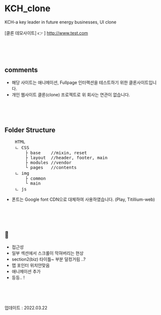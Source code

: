 # KCH_clone
KCH-a key leader in future energy businesses, UI clone 
<br /><br />
[클론 데모사이트] 👉 ] http://www.test.com

<br/><br/><br/>

<h2>comments</h2>

* 해당 사이트는 애니메이션, Fullpage 인터랙션을 테스트하기 위한 클론사이트입니다. 
* 개인 웹사이트 클론(clone) 프로젝트로 위 회사는 연관이 없습니다.



<br/><br/><br/>
<h2>Folder Structure</h2>
<pre>
    HTML
    ㄴ CSS
        ├ base    //mixin, reset
        ├ layout  //header, footer, main
        ├ modules //vendor
        └ pages   //contents
    ㄴ img
        ├ common
        └ main
    ㄴ js 
</pre>

* 폰트는 Google font CDN으로 대체하여 사용하였습니다. (Play, Titillium-web)




<br/><br/><br/>

<h2>🥨</h2> 

* 접근성
* 일부 섹션에서 스크롤이 막혀버리는 현상
* section2(biz) 타이틀~ 부분 덜컹거림 ..? 
* 맵 포인터 위치안맞음 
* 애니메이션 추가 
* 등등.. ! 


<br/><br/><br/>

업데이트 : 2022.03.22 